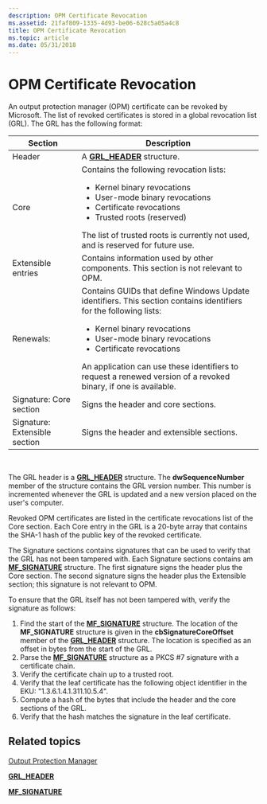 ```yaml
---
description: OPM Certificate Revocation
ms.assetid: 21faf809-1335-4d93-be06-628c5a05a4c8
title: OPM Certificate Revocation
ms.topic: article
ms.date: 05/31/2018
---
```


# OPM Certificate Revocation

An output protection manager (OPM) certificate can be revoked by Microsoft. The list of revoked certificates is stored in a global revocation list (GRL). The GRL has the following format:




| Section | Description | 
|---------|-------------|
| Header | A <a href="grl-header.md"><strong>GRL_HEADER</strong></a> structure. | 
| Core | Contains the following revocation lists:<ul><li>Kernel binary revocations</li><li>User-mode binary revocations</li><li>Certificate revocations</li><li>Trusted roots (reserved)</li></ul>The list of trusted roots is currently not used, and is reserved for future use. | 
| Extensible entries | Contains information used by other components. This section is not relevant to OPM. | 
| Renewals: | Contains GUIDs that define Windows Update identifiers. This section contains identifiers for the following lists:<ul><li>Kernel binary revocations</li><li>User-mode binary revocations</li><li>Certificate revocations</li></ul>An application can use these identifiers to request a renewed version of a revoked binary, if one is available. | 
| Signature: Core section | Signs the header and core sections. | 
| Signature: Extensible section | Signs the header and extensible sections. | 




 

The GRL header is a [**GRL\_HEADER**](grl-header.md) structure. The **dwSequenceNumber** member of the structure contains the GRL version number. This number is incremented whenever the GRL is updated and a new version placed on the user's computer.

Revoked OPM certificates are listed in the certificate revocations list of the Core section. Each Core entry in the GRL is a 20-byte array that contains the SHA-1 hash of the public key of the revoked certificate.

The Signature sections contains signatures that can be used to verify that the GRL has not been tampered with. Each Signature sections contains am [**MF\_SIGNATURE**](mf-signature.md) structure. The first signature signs the header plus the Core section. The second signature signs the header plus the Extensible section; this signature is not relevant to OPM.

To ensure that the GRL itself has not been tampered with, verify the signature as follows:

1.  Find the start of the [**MF\_SIGNATURE**](mf-signature.md) structure. The location of the **MF\_SIGNATURE** structure is given in the **cbSignatureCoreOffset** member of the [**GRL\_HEADER**](grl-header.md) structure. The location is specified as an offset in bytes from the start of the GRL.
2.  Parse the [**MF\_SIGNATURE**](mf-signature.md) structure as a PKCS \#7 signature with a certificate chain.
3.  Verify the certificate chain up to a trusted root.
4.  Verify that the leaf certificate has the following object identifier in the EKU: "1.3.6.1.4.1.311.10.5.4".
5.  Compute a hash of the bytes that include the header and the core sections of the GRL.
6.  Verify that the hash matches the signature in the leaf certificate.

## Related topics

<dl> <dt>

[Output Protection Manager](output-protection-manager.md)
</dt> <dt>

[**GRL\_HEADER**](grl-header.md)
</dt> <dt>

[**MF\_SIGNATURE**](mf-signature.md)
</dt> </dl>

 

 



